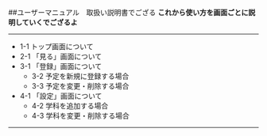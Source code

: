 ##ユーザーマニュアル　取扱い説明書でござる
__これから使い方を画面ごとに説明していくでござるよ__  

******  
- 1-1 トップ画面について
- 2-1 「見る」画面について
- 3-1 「登録」画面について
    - 3-2 予定を新規に登録する場合
    - 3-3 予定を変更・削除する場合
- 4-1 「設定」画面について
    - 4-2 学科を追加する場合
    - 4-3 学科を変更・削除する場合

******


